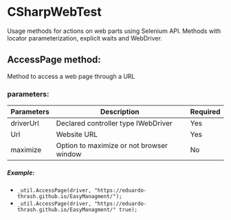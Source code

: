 # CSharpWebTest
Usage methods for actions on web parts using Selenium API. Methods with locator parameterization, explicit waits and WebDriver.

## AccessPage method: 
Method to access a web page through a URL
### parameters:

| Parameters | Description | Required
| ------ | ------ | ------ |
| driverUrl | Declared controller type IWebDriver | Yes
| Url | Website URL | Yes
| maximize | Option to maximize or not browser window | No

##### Example:
- `_util.AccessPage(driver, "https://eduardo-thrash.github.io/EasyManagment/");`
- `_util.AccessPage(driver, "https://eduardo-thrash.github.io/EasyManagment/" true);`
